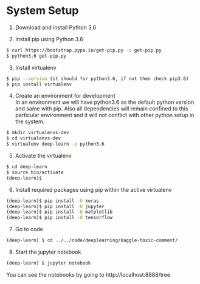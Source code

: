 # System Setup

1. Download and install Python 3.6

2. Install pip using Python 3.6

```bash
$ curl https://bootstrap.pypa.io/get-pip.py -o get-pip.py
$ python3.6 get-pip.py
```

3. Install virtualenv

```bash
$ pip --version (it should for python3.6, if not then check pip3.6)
$ pip install virtualenv
```

4. Create an environment for development  
In an environment we will have python3.6 as the default python version and same with pip. Also all dependencies will remain confined to this particular environment and it will not conflict with other python setup in the system.

```bash
$ mkdir virtualenvs-dev
$ cd virtualenvs-dev
$ virtualenv deep-learn -p python3.6
```

5. Activate the virtualenv

```bash
$ cd deep-learn
$ source bin/activate
(deep-learn)$ 
```

6. Install required packages using pip within the active virtualenv

```bash
(deep-learn)$ pip install -U keras
(deep-learn)$ pip install -U jupyter
(deep-learn)$ pip install -U matplotlib
(deep-learn)$ pip install -U tensorflow
```

7. Go to code

```bash
(deep-learn) $ cd ../../code/deeplearning/kaggle-toxic-comment/
```

8. Start the jupyter notebook

```bash
(deep-learn) $ jupyter notebook
```
You can see the notebooks by going to http://localhost:8888/tree
